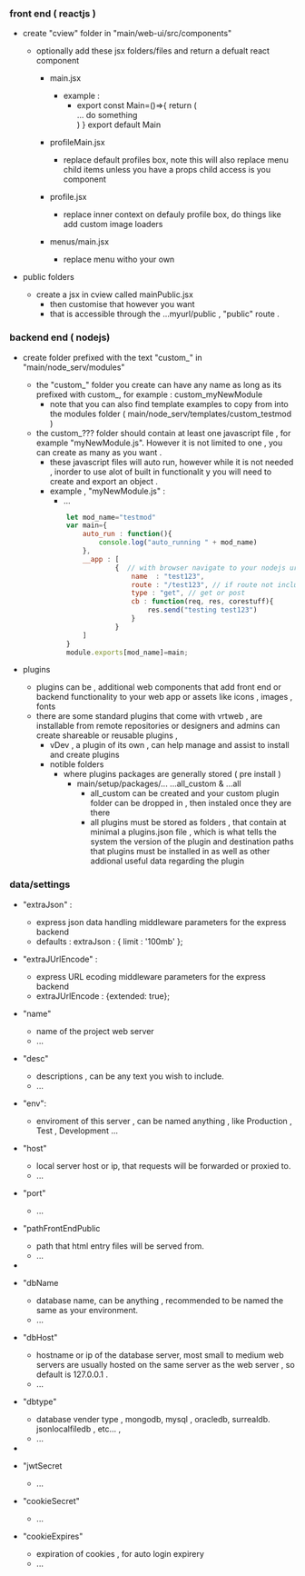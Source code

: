 


### front end ( reactjs )

* create "cview" folder in "main/web-ui/src/components" 
    * optionally add these jsx folders/files and return a defualt react component
        * main.jsx
            * example : 
                *   export const Main=()=>{ return ( <div>... do something</div>) }
                    export default Main
        * profileMain.jsx
            * replace default profiles box, note this will also replace menu child items unless you have a props child access is you component
        * profile.jsx
            * replace inner context on defauly profile box, do things like add custom image loaders 
        
        * menus/main.jsx
            * replace menu witho your own

* public folders
    * create a jsx in cview called mainPublic.jsx
        * then customise that however you want
        * that is accessible through the ...myurl/public , "public" route  . 



### backend end ( nodejs)
* create folder prefixed with the text "custom_"  in "main/node_serv/modules"
    * the "custom_" folder you create can have any name as long as its prefixed with custom_, for example : custom_myNewModule
        * note that you can also find template examples to copy from into the modules folder ( main/node_serv/templates/custom_testmod )
    * the custom_??? folder should contain at least one javascript file , for example "myNewModule.js". However it is not limited to one , you can create as many as you want .
        * these javascript files will auto run, however while it is not needed , inorder to use alot of built in functionalit y you will need to create and export an object .
        * example , "myNewModule.js" : 
            * ...
            ```js
                let mod_name="testmod"
                var main={
                    auto_run : function(){ 
                        console.log("auto_running " + mod_name)
                    },            
                    __app : [ 
                            {  // with browser navigate to your nodejs url ( localhost:3001/test123)  
                                name  : "test123",
                                route : "/test123", // if route not included it will defualt to to name
                                type : "get", // get or post
                                cb : function(req, res, corestuff){ 
                                    res.send("testing test123")
                                } 
                            }
                    ]
                }
                module.exports[mod_name]=main;
            ```


* plugins 
    * plugins can be , additional web components that add front end or backend functionality to your web app or assets like icons , images , fonts 
    * there are some standard plugins that come with vrtweb , are installable from remote repositories or designers and admins can create shareable or reusable plugins ,     
        * vDev , a plugin of its own , can help manage and assist to install and create plugins 
        * notible folders 
            * where plugins packages are generally stored ( pre install )
                * main/setup/packages/...    ...all_custom &  ...all 
                    * all_custom can be created and your custom plugin folder can be dropped in , then instaled once they are there 
                    * all plugins must be stored as folders , that contain at minimal a plugins.json file , which is what tells the system the version of the plugin and destination paths that plugins must be installed in as well as other addional useful data regarding the plugin 



### data/settings

* "extraJson" : 
    * express json data handling middleware parameters for the express backend
    * defaults : extraJson : { limit : '100mb' };
* "extraJUrlEncode" : 
    * express URL ecoding middleware parameters for the express backend
    * extraJUrlEncode : {extended: true};



* "name"
    * name of the project web server
    * ...
* "desc"
    * descriptions , can be any text you wish to include.
    * ...
* "env":
    * enviroment of this server , can be named anything , like Production , Test , Development ...
    
* "host"
    * local server host or ip, that requests will be forwarded or proxied to.
    * ...
* "port"
    * ...
* "pathFrontEndPublic
    * path that html entry files will be served from.
    * ...
* 
* "dbName
    * database name, can be anything , recommended to be named the same as your environment.
    * ...
* "dbHost"
    * hostname or ip of the database server, most small to medium web servers are usually hosted on the same server as the web server , so default is 127.0.0.1 .
    * ...
* "dbtype"
    * database vender type , mongodb, mysql , oracledb, surrealdb. jsonlocalfiledb , etc... , 
    * ...
* 
* "jwtSecret
    * ...
* "cookieSecret"
    * ...
* "cookieExpires"
    * expiration of cookies , for auto login expirery 
    * ...